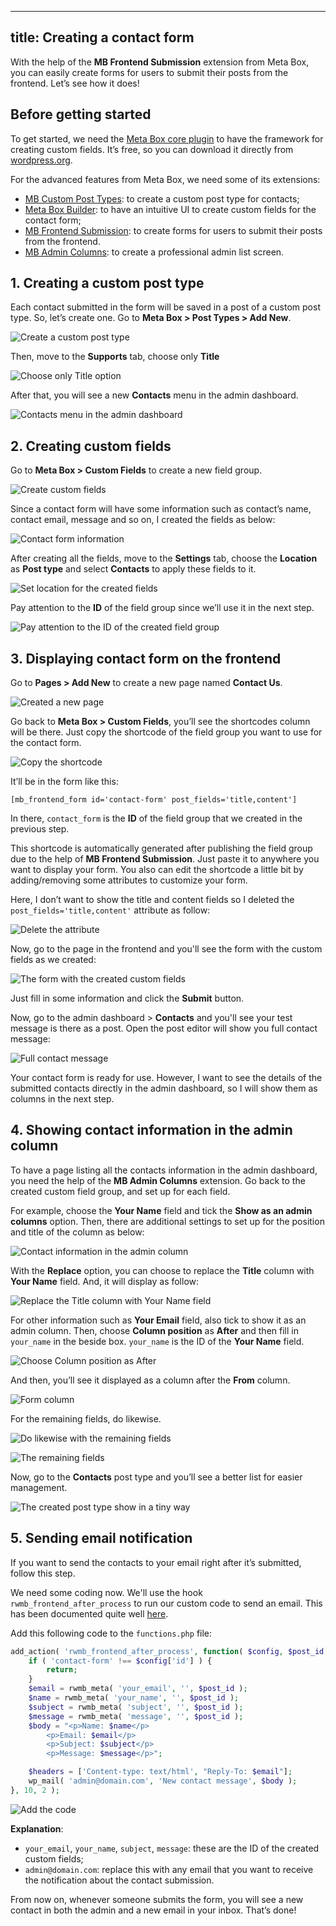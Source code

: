 
---
title: Creating a contact form
---

With the help of the **MB Frontend Submission** extension from Meta Box, you can easily create forms for users to submit their posts from the frontend. Let’s see how it does!

## Before getting started

To get started, we need the [Meta Box core plugin](https://wordpress.org/plugins/meta-box/) to have the framework for creating custom fields. It’s free, so you can download it directly from [wordpress.org](https://wordpress.org/).

For the advanced features from Meta Box, we need some of its extensions:

* [MB Custom Post Types](https://metabox.io/plugins/custom-post-type): to create a custom post type for contacts;
* [Meta Box Builder](https://metabox.io/plugins/meta-box-builder/): to have an intuitive UI to create custom fields for the contact form;
* [MB Frontend Submission](https://metabox.io/plugins/mb-frontend-submission/): to create forms for users to submit their posts from the frontend.
* [MB Admin Columns](https://metabox.io/plugins/mb-admin-columns/): to create a professional admin list screen.

## 1. Creating a custom post type

Each contact submitted in the form will be saved in a post of a custom post type. So, let’s create one. Go to **Meta Box > Post Types > Add New**.

![Create a custom post type](https://i.imgur.com/Y9djekf.png)

Then, move to the **Supports** tab, choose only **Title**

![Choose only Title option](https://i.imgur.com/6Gep8PQ.png)

After that, you will see a new **Contacts** menu in the admin dashboard.

![Contacts menu in the admin dashboard](https://i.imgur.com/wSHn3lP.png)

## 2. Creating custom fields

Go to **Meta Box > Custom Fields** to create a new field group.

![Create custom fields](https://i.imgur.com/AFrApcm.png)

Since a contact form will have some information such as contact’s name, contact email, message and so on, I created the fields as below:

![Contact form information](https://i.imgur.com/WeftiIa.png)

After creating all the fields, move to the **Settings** tab, choose the **Location** as **Post type** and select **Contacts** to apply these fields to it.

![Set location for the created fields](https://i.imgur.com/bBORmVw.png)

Pay attention to the **ID** of the field group since we’ll use it in the next step.

![Pay attention to the ID of the created field group](https://i.imgur.com/1z7qIfC.png)

## 3. Displaying contact form on the frontend

Go to **Pages > Add New** to create a new page named **Contact Us**.

![Created a new page](https://i.imgur.com/GzjVWV5.png)

Go back to **Meta Box > Custom Fields**, you’ll see the shortcodes column will be there. Just copy the shortcode of the field group you want to use for the contact form.

![Copy the shortcode](https://i.imgur.com/5gCndfp.png)

It’ll be in the form like this:

```
[mb_frontend_form id='contact-form' post_fields='title,content']
```

In there, `contact_form` is the **ID** of the field group that we created in the previous step.

This shortcode is automatically generated after publishing the field group due to the help of **MB Frontend Submission**. Just paste it to anywhere you want to display your form. You also can edit the shortcode a little bit by adding/removing some attributes to customize your form.

Here, I don’t want to show the title and content fields so I deleted the `post_fields='title,content'` attribute as follow:

![Delete the attribute](https://i.imgur.com/L8f5EMM.png)

Now, go to the page in the frontend and you'll see the form with the custom fields as we created:

![The form with the created custom fields](https://i.imgur.com/XwFBlaO.png)

Just fill in some information and click the **Submit** button.

Now, go to the admin dashboard > **Contacts** and you'll see your test message is there as a post. Open the post editor will show you full contact message:

![Full contact message](https://i.imgur.com/dubiy3v.png)

Your contact form is ready for use. However, I want to see the details of the submitted contacts directly in the admin dashboard, so I will show them as columns in the next step.

## 4. Showing contact information in the admin column

To have a page listing all the contacts information in the admin dashboard, you need the help of the **MB Admin Columns** extension. Go back to the created custom field group, and set up for each field.

For example, choose the **Your Name** field and tick the **Show as an admin columns** option. Then, there are additional settings to set up for the position and title of the column as below:

![Contact information in the admin column](https://i.imgur.com/YZSdTky.png)

With the **Replace** option, you can choose to replace the **Title** column with **Your Name** field. And, it will display as follow:

![Replace the Title column with Your Name field](https://i.imgur.com/tzN7b4c.png)

For other information such as **Your Email** field, also tick to show it as an admin column. Then, choose **Column position** as **After** and then fill in `your_name` in the beside box. `your_name` is the ID of the **Your Name** field.

![Choose Column position as After](https://i.imgur.com/UuilZSJ.png)

And then, you’ll see it displayed as a column after the **From** column.

![Form column](https://i.imgur.com/4yh82t1.png)

For the remaining fields, do likewise.

![Do likewise with the remaining fields](https://i.imgur.com/w9nFpoq.png)

![The remaining fields](https://i.imgur.com/VmwqUoJ.png)

Now, go to the **Contacts** post type and you’ll see a better list for easier management.

![The created post type show in a tiny way](https://i.imgur.com/rsh8CkK.png)

## 5. Sending email notification

If you want to send the contacts to your email right after it’s submitted, follow this step.

We need some coding now. We'll use the hook `rwmb_frontend_after_process` to run our custom code to send an email. This has been documented quite well [here](https://docs.metabox.io/extensions/mb-frontend-submission/?swcfpc=1#hooks-1).

Add this following code to the `functions.php` file:
```php
add_action( 'rwmb_frontend_after_process', function( $config, $post_id ) {
    if ( 'contact-form' !== $config['id'] ) {
        return;
    }
    $email = rwmb_meta( 'your_email', '', $post_id );
    $name = rwmb_meta( 'your_name', '', $post_id );
    $subject = rwmb_meta( 'subject', '', $post_id );
    $message = rwmb_meta( 'message', '', $post_id );
    $body = "<p>Name: $name</p>
        <p>Email: $email</p>
        <p>Subject: $subject</p>
        <p>Message: $message</p>";

    $headers = ['Content-type: text/html', "Reply-To: $email"];
    wp_mail( 'admin@domain.com', 'New contact message', $body );
}, 10, 2 );

```
![Add the code](https://i.imgur.com/MoaFDWT.png)

**Explanation**:

* `your_email`, `your_name`, `subject`, `message`: these are the ID of the created custom fields;
* `admin@domain.com`: replace this with any email that you want to receive the notification about the contact submission.

From now on, whenever someone submits the form, you will see a new contact in both the admin and a new email in your inbox. That’s done!

